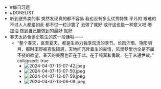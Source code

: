 - #每日习题
- #DONELIST
- 听到送外卖的事 突然发现真的都不容易 我也没有多么优秀特殊 平凡的 艰难的 不过人人都是如此 都不过一粒沙罢了 去做了就好 或许这也是一种意义吧 嗯 加油 做到自己能做到的最好 就好
- 春天太适合读史铁生的这一段话啦——
	- “整个春天，直至夏天，都是生命力独享风流的季节。长风沛雨，艳阳明月，那时田野被喜悦铺满，天地间充斥着生的豪情，风里梦里也全是不屈不挠的欲望。春天的美丽也正在于此。在于纯真和勇敢，在于未通世故。”
	  collapsed:: true
		- ![2024-04-07-13-07-42.jpeg](../assets/2024-04-07-13-07-42.jpeg)
		- ![2024-04-07-13-07-50.jpeg](../assets/2024-04-07-13-07-50.jpeg)
		- ![2024-04-07-13-07-59.jpeg](../assets/2024-04-07-13-07-59.jpeg)
		- ![2024-04-07-13-08-08.jpeg](../assets/2024-04-07-13-08-08.jpeg)